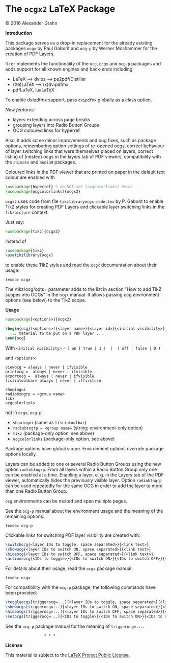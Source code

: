 # The `ocgx2` LaTeX Package

© 2016 Alexander Grahn

**Introduction**

This package serves as a drop-in replacement for the already existing
packages `ocgx` by Paul Gaborit and `ocg-p` by Werner Moshammer for the
creation of PDF Layers.

It re-implements the functionality of the `ocg`, `ocgx` and `ocg-p`
packages and adds support for all known engines and back-ends including:

- LaTeX --> dvips --> ps2pdf/Distiller
- (Xe)LaTeX --> (x)dvipdfmx
- pdfLaTeX, luaLaTeX

To enable dvipdfmx support, pass `dvipdfmx` globally as a class option.

*New features:*

+ layers extending across page breaks
+ grouping layers into Radio Button Groups
+ OCG coloured links for hyperref

Also, it adds some minor improvements and bug fixes, such as package
options, remembering option settings of re-opened ocgs, correct behaviour
of layer switching links that were themselves placed on layers, correct
listing of (nested) ocgs in the layers tab of PDF viewers, compatibility
with the `animate` and `media9` packages.

Coloured links in the PDF viewer that are printed on paper in the default text
colour are enabled with

````latex
\usepackage{hyperref} % do NOT set [ocgcolorlinks] here!
\usepackage[ocgcolorlinks]{ocgx2}
````
`ocgx2` uses code from file `tikzlibraryocgx.code.tex` by P. Gaborit to
enable TikZ styles for creating PDF Layers and clickable layer switching
links in the `tikzpicture` context.

Just say:

````latex
\usepackage[tikz]{ocgx2}
````
instead of
````latex
\usepackage{tikz}
\usetikzlibrary{ocgx}
````
to enable these TikZ styles and read the `ocgx` documentation about
their usage:
````
texdoc ocgx
````
The /tikz/ocg/opts=<ocg options> parameter adds to the list in section
"How to add TikZ scopes into OCGs" in the `ocgx` manual. It allows
passing ocg environment options (see below) to the TikZ scope.


**Usage**
````latex
\usepackage[<options>]{ocgx2}

\begin{ocg}[<options>]{<layer name>}{<layer id>}{<initial visibility>}
  ... material to be put on a PDF layer ...
\end{ocg}
````
With `<initial visibility>` = `( on | true | 1 )  |  ( off | false | 0 )`

and `<options>`:
````
viewocg = always | never | ifvisible
printocg =  always | never | ifvisible
exportocg =  always | never | ifvisible
listintoolbar= always | never | iffirstuse

showingui
radiobtngrp = <group name>
tikz
ocgcolorlinks
````
not in `ocgx`, `ocg-p`:

* `showingui` (same as `listintoolbar`)
* `radiobtngrp = <group name>` (string; environment-only option)
* `tikz`  (package-only option, see above)
* `ocgcolorlinks`  (package-only option, see above)

Package options have global scope. Environment options override package
options locally.

Layers can be added to one or several Radio Button Groups using the new
option `radiobtngrp`. From all layers within a Radio Button Group only
one can be enabled at a time. Enabling a layer, e. g. in the Layers tab
of the PDF viewer, automatically hides the previously visible layer.
Option `radiobtngrp` can be used repeatedly for the same OCG in order
to add the layer to more than one Radio Button Group.

`ocg` environments can be nested and span multiple pages.

See the `ocg-p` manual about the environment usage and the meaning of
the remaining options:
````
texdoc ocg-p
````

Clickable links for switching PDF layer visibility are created with:
````latex
\switchocg{<layer IDs to toggle, space separated>}{<link text>}
\showocg{<layer IDs to switch ON, space separated>}{<link text>}
\hideocg{<layer IDs to switch OFF, space separated>}{<link text>}
\actionsocg{<IDs to toggle>}{<IDs to switch ON>}{<IDs to switch OFF>}{<link text>}
````
For details about their usage, read the `ocgx` package manual:
````
texdoc ocgx
````
For compatibility with the `ocg-p` package, the following commands have
been provided:
````latex
\toggleocgs[triggerocg=...]{<layer IDs to toggle, space separated>}{<link text>}
\showocgs[triggerocg=...]{<layer IDs to switch ON, space separated>}{<link text>}
\hideocgs[triggerocg=...]{<layer IDs to switch OFF, space separated>}{<link text>}
\setocgs[triggerocg=...]{<IDs to toggle>}{<IDs to switch ON>}{<IDs to switch OFF>}{<link text>}
````
See the `ocg-p` package manual for the meaning of `triggerocg=...`.


                     * * *


**License**

This material is subject to the [LaTeX Project Public License](LICENSE).
